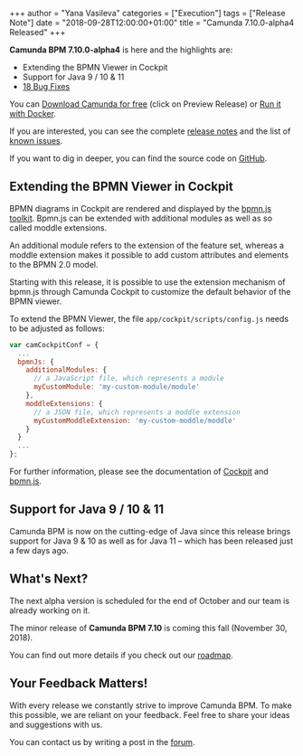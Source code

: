 +++
author = "Yana Vasileva"
categories = ["Execution"]
tags = ["Release Note"]
date = "2018-09-28T12:00:00+01:00"
title = "Camunda 7.10.0-alpha4 Released"
+++

**Camunda BPM 7.10.0-alpha4** is here and the highlights are:

* Extending the BPMN Viewer in Cockpit
* Support for Java 9 / 10 & 11
* [18 Bug Fixes](https://app.camunda.com/jira/issues/?jql=issuetype%20%3D%20%22Bug%20Report%22%20AND%20fixVersion%20%3D%207.10.0-alpha4)


You can <a href="https://camunda.com/download/">Download Camunda for free</a> (click on Preview Release) or <a href="https://hub.docker.com/r/camunda/camunda-bpm-platform/">Run it with Docker</a>.


If you are interested, you can see the complete [release notes](https://app.camunda.com/jira/secure/ReleaseNote.jspa?projectId=10230&version=15337)
and the list of [known issues](https://app.camunda.com/jira/issues/?jql=affectedVersion%20%3D%207.10.0-alpha4).

If you want to dig in deeper, you can find the source code on [GitHub](https://github.com/camunda/camunda-bpm-platform/releases/tag/7.10.0-alpha4).

<!--more-->

## Extending the BPMN Viewer in Cockpit
BPMN diagrams in Cockpit are rendered and displayed by the [bpmn.js toolkit](https://bpmn.io/toolkit/bpmn-js/). Bpmn.js 
can be extended with additional modules as well as so called moddle extensions. 

An additional module refers to the extension of the feature set, whereas a moddle extension makes it possible to add custom 
attributes and elements to the BPMN 2.0 model.

Starting with this release, it is possible to use the extension mechanism of bpmn.js through Camunda Cockpit to customize 
the default behavior of the BPMN viewer.

To extend the BPMN Viewer, the file `app/cockpit/scripts/config.js` needs to be adjusted as follows:
```javascript
var camCockpitConf = {
  ...
  bpmnJs: {
    additionalModules: {
      // a JavaScript file, which represents a module
      myCustomModule: 'my-custom-module/module'
    },
    moddleExtensions: {
      // a JSON file, which represents a moddle extension
      myCustomModdleExtension: 'my-custom-moddle/moddle'
    }
  }
  ...
};
```

For further information, please see the documentation of [Cockpit](https://docs.camunda.org/manual/latest/webapps/cockpit/extend/configuration/#bpmn-diagram-viewer-bpmn-js)
and [bpmn.js](https://bpmn.io/toolkit/bpmn-js/walkthrough/#extend-the-modeler).

## Support for Java 9 / 10 & 11
Camunda BPM is now on the cutting-edge of Java since this release brings support for Java 9 & 10 as well as for Java 11 
– which has been released just a few days ago.

## What's Next?

The next alpha version is scheduled for the end of October and our team is already working on it.

The minor release of **Camunda BPM 7.10** is coming this fall (November 30, 2018).

You can find out more details if you check out our [roadmap](https://camunda.com/learn/community/#roadmap).

## Your Feedback Matters!

With every release we constantly strive to improve Camunda BPM. To make this possible, we are reliant on your feedback. Feel free to share your ideas and suggestions with us.

You can contact us by writing a post in the [forum](https://forum.camunda.org/).
